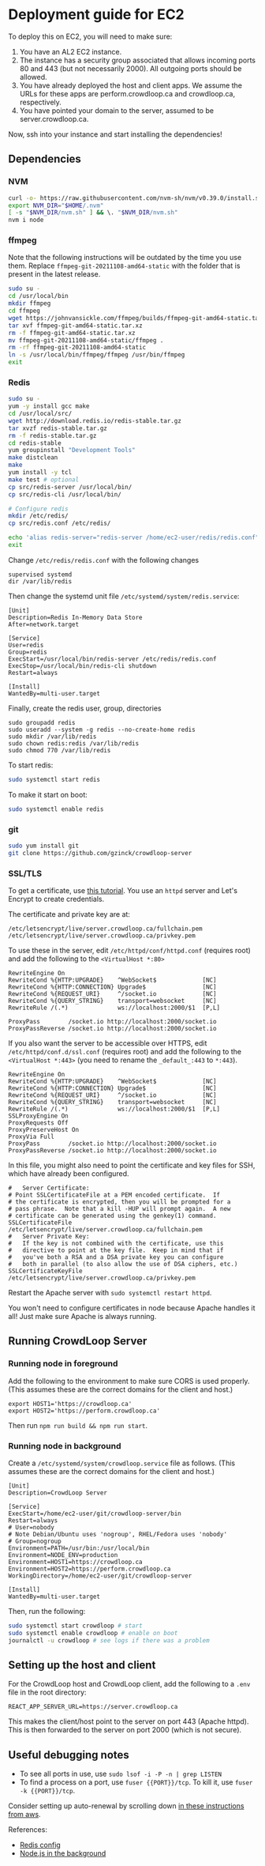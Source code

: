 # Deployment guide for EC2

To deploy this on EC2, you will need to make sure:

1. You have an AL2 EC2 instance.
2. The instance has a security group associated that allows incoming ports
   80 and 443 (but not necessarily 2000). All outgoing ports should be allowed.
3. You have already deployed the host and client apps. We assume the URLs
   for these apps are perform.crowdloop.ca and crowdloop.ca, respectively.
4. You have pointed your domain to the server, assumed to be
   server.crowdloop.ca.

Now, ssh into your instance and start installing the dependencies!

## Dependencies

### NVM

```sh
curl -o- https://raw.githubusercontent.com/nvm-sh/nvm/v0.39.0/install.sh | bash
export NVM_DIR="$HOME/.nvm"
[ -s "$NVM_DIR/nvm.sh" ] && \. "$NVM_DIR/nvm.sh"
nvm i node
```

### ffmpeg

Note that the following instructions will be outdated by the time you use them.
Replace `ffmpeg-git-20211108-amd64-static` with the folder that is present in
the latest release.

```sh
sudo su -
cd /usr/local/bin
mkdir ffmpeg
cd ffmpeg
wget https://johnvansickle.com/ffmpeg/builds/ffmpeg-git-amd64-static.tar.xz
tar xvf ffmpeg-git-amd64-static.tar.xz
rm -f ffmpeg-git-amd64-static.tar.xz
mv ffmpeg-git-20211108-amd64-static/ffmpeg .
rm -rf ffmpeg-git-20211108-amd64-static
ln -s /usr/local/bin/ffmpeg/ffmpeg /usr/bin/ffmpeg
exit
```

### Redis

```sh
sudo su -
yum -y install gcc make
cd /usr/local/src/
wget http://download.redis.io/redis-stable.tar.gz
tar xvzf redis-stable.tar.gz
rm -f redis-stable.tar.gz
cd redis-stable
yum groupinstall "Development Tools"
make distclean
make
yum install -y tcl
make test # optional
cp src/redis-server /usr/local/bin/
cp src/redis-cli /usr/local/bin/

# Configure redis
mkdir /etc/redis/
cp src/redis.conf /etc/redis/

echo 'alias redis-server="redis-server /home/ec2-user/redis/redis.conf"' >> ~/.bashrc
exit
```

Change `/etc/redis/redis.conf` with the following changes

```
supervised systemd
dir /var/lib/redis
```

Then change the systemd unit file `/etc/systemd/system/redis.service`:

```
[Unit]
Description=Redis In-Memory Data Store
After=network.target

[Service]
User=redis
Group=redis
ExecStart=/usr/local/bin/redis-server /etc/redis/redis.conf
ExecStop=/usr/local/bin/redis-cli shutdown
Restart=always

[Install]
WantedBy=multi-user.target
```

Finally, create the redis user, group, directories

```
sudo groupadd redis
sudo useradd --system -g redis --no-create-home redis
sudo mkdir /var/lib/redis
sudo chown redis:redis /var/lib/redis
sudo chmod 770 /var/lib/redis
```

To start redis:

```sh
sudo systemctl start redis
```

To make it start on boot:

```sh
sudo systemctl enable redis
```

### git

```sh
sudo yum install git
git clone https://github.com/gzinck/crowdloop-server
```

### SSL/TLS

To get a certificate, use [this tutorial](https://dev.to/greenteabiscuit/using-let-s-encrypt-on-aws-ec2-instance-2aca).
You use an `httpd` server and Let's Encrypt to create credentials.

The certificate and private key are at:

```
/etc/letsencrypt/live/server.crowdloop.ca/fullchain.pem
/etc/letsencrypt/live/server.crowdloop.ca/privkey.pem
```

To use these in the server, edit `/etc/httpd/conf/httpd.conf` (requires root)
and add the following to the `<VirtualHost *:80>`

```
RewriteEngine On
RewriteCond %{HTTP:UPGRADE}    ^WebSocket$             [NC]
RewriteCond %{HTTP:CONNECTION} Upgrade$                [NC]
RewriteCond %{REQUEST_URI}     ^/socket.io             [NC]
RewriteCond %{QUERY_STRING}    transport=websocket     [NC]
RewriteRule /(.*)              ws://localhost:2000/$1  [P,L]

ProxyPass        /socket.io http://localhost:2000/socket.io
ProxyPassReverse /socket.io http://localhost:2000/socket.io
```

If you also want the server to be accessible over HTTPS, edit `/etc/httpd/conf.d/ssl.conf` (requires root)
and add the following to the `<VirtualHost *:443>` (you need to rename the `_default_:443` to `*:443`).

```
RewriteEngine On
RewriteCond %{HTTP:UPGRADE}    ^WebSocket$             [NC]
RewriteCond %{HTTP:CONNECTION} Upgrade$                [NC]
RewriteCond %{REQUEST_URI}     ^/socket.io             [NC]
RewriteCond %{QUERY_STRING}    transport=websocket     [NC]
RewriteRule /(.*)              ws://localhost:2000/$1  [P,L]
SSLProxyEngine On
ProxyRequests Off
ProxyPreserveHost On
ProxyVia Full
ProxyPass        /socket.io http://localhost:2000/socket.io
ProxyPassReverse /socket.io http://localhost:2000/socket.io
```

In this file, you might also need to point the certificate and key files for SSH,
which have already been configured.

```
#   Server Certificate:
# Point SSLCertificateFile at a PEM encoded certificate.  If
# the certificate is encrypted, then you will be prompted for a
# pass phrase.  Note that a kill -HUP will prompt again.  A new
# certificate can be generated using the genkey(1) command.
SSLCertificateFile /etc/letsencrypt/live/server.crowdloop.ca/fullchain.pem
#   Server Private Key:
#   If the key is not combined with the certificate, use this
#   directive to point at the key file.  Keep in mind that if
#   you've both a RSA and a DSA private key you can configure
#   both in parallel (to also allow the use of DSA ciphers, etc.)
SSLCertificateKeyFile /etc/letsencrypt/live/server.crowdloop.ca/privkey.pem
```

Restart the Apache server with `sudo systemctl restart httpd`.

You won't need to configure certificates in node because Apache handles it all! Just make sure Apache is always running.

## Running CrowdLoop Server

### Running node in foreground

Add the following to the environment to make sure CORS is used properly.
(This assumes these are the correct domains for the client and host.)

```
export HOST1='https://crowdloop.ca'
export HOST2='https://perform.crowdloop.ca'
```

Then run `npm run build && npm run start`.

### Running node in background

Create a `/etc/systemd/system/crowdloop.service` file as follows.
(This assumes these are the correct domains for the client and host.)

```
[Unit]
Description=CrowdLoop Server

[Service]
ExecStart=/home/ec2-user/git/crowdloop-server/bin
Restart=always
# User=nobody
# Note Debian/Ubuntu uses 'nogroup', RHEL/Fedora uses 'nobody'
# Group=nogroup
Environment=PATH=/usr/bin:/usr/local/bin
Environment=NODE_ENV=production
Environment=HOST1=https://crowdloop.ca
Environment=HOST2=https://perform.crowdloop.ca
WorkingDirectory=/home/ec2-user/git/crowdloop-server

[Install]
WantedBy=multi-user.target
```

Then, run the following:

```sh
sudo systemctl start crowdloop # start
sudo systemctl enable crowdloop # enable on boot
journalctl -u crowdloop # see logs if there was a problem
```

## Setting up the host and client

For the CrowdLoop host and CrowdLoop client, add the following to a `.env` file in the root directory:

```
REACT_APP_SERVER_URL=https://server.crowdloop.ca
```

This makes the client/host point to the server on port 443 (Apache httpd).
This is then forwarded to the server on port 2000 (which is not secure).

## Useful debugging notes

- To see all ports in use, use `sudo lsof -i -P -n | grep LISTEN`
- To find a process on a port, use `fuser {{PORT}}/tcp`. To kill it, use `fuser -k {{PORT}}/tcp`.

Consider setting up auto-renewal by scrolling down [in these instructions from aws](https://docs.aws.amazon.com/AWSEC2/latest/UserGuide/SSL-on-amazon-linux-2.html).

References:

- [Redis config](https://www.digitalocean.com/community/tutorials/how-to-install-and-configure-redis-on-ubuntu-16-04)
- [Node.js in the background](https://stackoverflow.com/questions/4018154/how-do-i-run-a-node-js-app-as-a-background-service)

